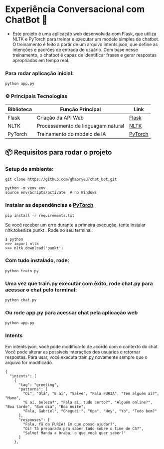 # Experiência Conversacional com ChatBot 🧠

- Este projeto é uma aplicação web desenvolvida com Flask, que utiliza NLTK e PyTorch para treinar e executar um modelo simples de chatbot. O treinamento é feito a partir de um arquivo intents.json, que define as intenções e padrões de entrada do usuário. Com base nesse treinamento, o chatbot é capaz de identificar frases e gerar respostas apropriadas em tempo real.

### Para rodar aplicação inicial:
```
python app.py
```

### ⚙️ Principais Tecnologias
<table>
  <thead>
    <tr>
      <th>Biblioteca</th>
      <th>Função Principal</th>
      <th>Link</th>
    </tr>
  </thead>
  <tbody>
    <tr>
      <td>Flask</td>
      <td>Criação da API Web</td>
      <td><a href="https://flask.palletsprojects.com/">Flask</a></td>
    </tr>
    <tr>
      <td>NLTK</td>
      <td>Processamento de linguagem natural</td>
      <td><a href="https://www.nltk.org/">NLTK</a></td>
    </tr>
    <tr>
      <td>PyTorch</td>
      <td>Treinamento do modelo de IA</td>
      <td><a href="https://pytorch.org/">PyTorch</a></td>
    </tr>
  </tbody>
</table>

## 📦 Requisitos para rodar o projeto

### Setup do ambiente:

```
git clone https://github.com/ghabryeu/chat_bot.git
```
```
python -m venv env
source env/Scripts/activate  # no Windows
```

### Instalar as dependências e [PyTorch](https://pytorch.org/)
```
pip install -r requirements.txt
```
Se você receber um erro durante a primeira execução, tente instalar nltk.tokenize.punkt . Rode no seu terminal:
```
$ python
>>> import nltk
>>> nltk.download('punkt')
```

### Com tudo instalado, rode:

```
python train.py
```

### Uma vez que train.py executar com êxito, rode chat.py para acessar o chat pelo terminal:
```
python chat.py
```

### Ou rode app.py para acessar chat pela aplicação web
```
python app.py
```

### Intents
Em intents.json, você pode modificá-lo de acordo com o contexto do chat. Você pode alterar as possíveis interações dos usuários e retornar respostas. Para usar, você executa train.py novamente sempre que o arquivo for modificado.
```
{
  "intents": [
    {
      "tag": "greeting",
      "patterns": [
        "Oi", "Olá", "E aí", "Salve", "Fala FURIA", "Tem alguém aí?", "Mano",
        "E aí, beleza?", "Fala aí, tudo certo?", "Alguém online?", "Boa tarde", "Bom dia", "Boa noite",
        "Fala, Gabriel", "Cheguei!", "Opa", "Hey", "Yo", "Tudo bem?"
      ],
      "responses": [
        "Fala, fã da FURIA! Em que posso ajudar?",
        "Oi! Tá preparado pra saber tudo sobre o time de CS?",
        "Salve! Manda a braba, o que você quer saber?"
      ]
    },
```

